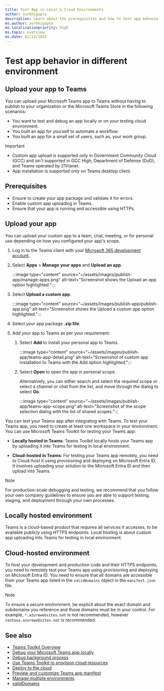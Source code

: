 ```yaml
---
title: Test App in Local & Cloud Environments
author: surbhigupta
description: Learn about the prerequisites and how to test app behavior in local and cloud environments using Teams Toolkit after integration with Teams.
ms.author: surbhigupta
ms.localizationpriority: high
ms.topic: overview
ms.date: 01/23/2025
---
```

# Test app behavior in different environment

## Upload your app to Teams

You can upload your Microsoft Teams app to Teams without having to publish to your organization or the Microsoft Teams Store in the following scenarios:

* You want to test and debug an app locally or on your testing cloud environment.
* You built an app for yourself to automate a workflow.
* You built an app for a small set of users, such as, your work group.

> [!IMPORTANT]
>
> * Custom app upload is supported only in Government Community Cloud (GCC) and isn't supported in GCC High, Department of Defense (DoD), and Teams operated by 21Vianet.
> * App installation is supported only on Teams desktop client.

## Prerequisites

* Ensure to create your app package and validate it for errors.
* Enable custom app uploading in Teams.
* Ensure that your app is running and accessible using HTTPs.

## Upload your app

You can upload your custom app to a team, chat, meeting, or for personal use depending on how you configured your app's scope.

1. Log in to the Teams client with your [Microsoft 365 development account](https://developer.microsoft.com/microsoft-365/dev-program).

1. Select **Apps** > **Manage your apps** and **Upload an app**.

   :::image type="content" source="~/assets/images/publish-app/manage-apps.png" alt-text="Screenshot shows the Upload an app option highlighted.":::

1. Select **Upload a custom app**.

   :::image type="content" source="~/assets/images/publish-app/publish-app.png" alt-text="Screenshot shows the Upload a custom app option highlighted.":::

1. Select your app package **.zip file**.

1. Add your app to Teams as per your requirement:

    1. Select **Add** to install your personal app to Teams.
        
        :::image type="content" source="~/assets/images/publish-app/teams-app-detail.png" alt-text="Screenshot of custom app installation to Teams with the Add option highlighted.":::

    1.  Select **Open** to open the app in personal scope.

        Alternatively, you can either search and select the required scope or select a channel or chat from the list, and move through the dialog to select **Go**.

        :::image type="content" source="~/assets/images/publish-app/teams-app-scope.png" alt-text="Screenshot of the scope selection dialog with the list of shared scopes.":::

You can test your Teams app after integrating with Teams. To test your Teams app, you need to create at least one workspace in your environment. You can use Microsoft Teams Toolkit for testing your Teams app:

* **Locally hosted in Teams**: Teams Toolkit locally hosts your Teams app by uploading it into Teams for testing in local environment.

* **Cloud-hosted in Teams**: For testing your Teams app remotely, you need to Cloud-host it using provisioning and deploying on Microsoft Entra ID. It involves uploading your solution to the Microsoft Entra ID and then upload into Teams.

> [!NOTE]
> For production-scale debugging and testing, we recommend that you follow your own company guidelines to ensure you are able to support testing, staging, and deployment through your own processes.

## Locally hosted environment

Teams is a cloud-based product that requires all services it accesses, to be available publicly using HTTPS endpoints. Local hosting is about custom app uploading into Teams for testing in local environment.

## Cloud-hosted environment

To host your development and production code and their HTTPS endpoints, you need to remotely test your Teams app using provisioning and deploying on Microsoft Entra ID. You need to ensure that all domains are accessible from your Teams app listed in the `validDomains` object in the `manifest.json` file.

> [!NOTE]
> To ensure a secure environment, be explicit about the exact domain and subdomains you reference and those domains must be in your control. For example, `*.azurewebsites.net` is not recommended, however `contoso.azurewebsites.net` is recommended.

## See also

* [Teams Toolkit Overview](teams-toolkit-fundamentals.md)
* [Debug your Microsoft Teams app locally](debug-local.md)
* [Debug background process](debug-background-process.md)
* [Use Teams Toolkit to provision cloud resources](provision.md)
* [Deploy to the cloud](deploy.md)
* [Preview and customize Teams app manifest](TeamsFx-preview-and-customize-app-manifest.md)
* [Manage multiple environments](TeamsFx-multi-env.md)
* [validDomains](../resources/schema/manifest-schema.md#validdomains)
